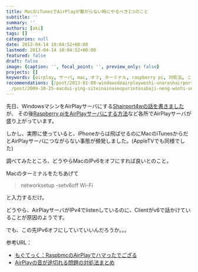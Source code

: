 ```yaml
---
title: MacのiTunesでAirPlayが繋がらない時にやるべき1つのこと
subtitle: ''
summary: ''
authors: [aki]
tags: []
categories: null
date: 2013-04-14 10:04:52+00:00
lastmod: 2013-04-14 10:04:52+00:00
featured: false
draft: false
image: {caption: '', focal_point: '', preview_only: false}
projects: []
keywords: [airplay, サーバ, mac, オフ, ターミナル, raspberry pi, 対処法, この先, client, appletv]
recommendations: [/post/2013-01-09-windowsdeairplaywoshi-unarashairport4w/, /post/2015-11-02-amazon-fire-tv-stickwomai-tutaraapple-tv-plus-chromecast-tiyotutoninatuta/,
  /post/2009-10-25-macdui-ying-siteinainasnopurintosabaji-neng-woshi-uniha/]
---
```

先日、WindowsマシンをAirPlayサーバにする[Shairport4wの話を書きました](https://chezo.uno/post/2013-01-09-windowsdeairplaywoshi-unarashairport4w/)が、
その後[Raspberry piをAirPlayサーバにする方法](http://www.lifehacker.jp/2013/03/130306raspberry_piairplay.html)など各所でAirPlayサーバが盛り上がっています。

しかし、実際に使っていると、iPhoneからは飛ばせるのにMacのiTunesからだとAirPlayサーバにつながらない事態が頻発しました。(AppleTVでも同様でした)

調べてみたところ、どうやらMacのIPv6をオフにすれば良いとのこと。

Macのターミナルをたちあげて

> networksetup -setv6off Wi-Fi

と入力するだけ。

どうやら、AirPlayサーバがIPv4でlistenしているのに、Clientがv6で話かけていることが原因のようです。

でも、この先IPv6オフにしていていいんだろうか。。。

参考URL：

- [もぐてっく：RaspbmcのAirPlayでハマったでござる](http://moguno.hatenablog.jp/entry/2013/01/12/193138)
- [AirPlayの音が途切れる問題の対処法まとめ](http://www.pleiades.or.jp/misc/AirMacExpress/StreamStoppingTrouble.html)
 
